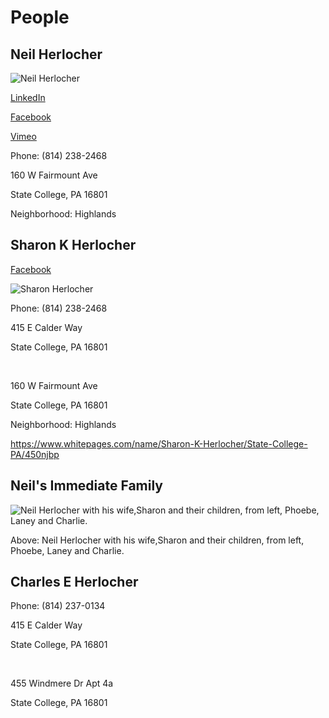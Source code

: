 # People

## Neil Herlocher

![Neil Herlocher](https://scontent-iad3-1.cdninstagram.com/vp/79a46cb9c24b188585f5d0dd0ad42a27/5B14CD94/t51.2885-19/s150x150/21479794_1433945569974111_6165600014979563520_a.jpg)

[LinkedIn](https://www.linkedin.com/in/neil-herlocher-6847a55)

[Facebook](https://www.facebook.com/neil.herlocher)

[Vimeo](https://vimeo.com/user25150842)

Phone: (814) 238-2468

160 W Fairmount Ave

State College, PA 16801

Neighborhood: Highlands

## Sharon K Herlocher

[Facebook](https://www.facebook.com/sharon.herlocher)

![Sharon Herlocher](http://www.statecollegefh.com/uploads/5/1/4/2/5142187/1394736104.jpg)

Phone: (814) 238-2468

415 E Calder Way

State College, PA 16801

<br>

160 W Fairmount Ave

State College, PA 16801

Neighborhood: Highlands

<https://www.whitepages.com/name/Sharon-K-Herlocher/State-College-PA/450njbp>

## Neil's Immediate Family

![Neil Herlocher with his wife,Sharon and their children, from left, Phoebe, Laney and Charlie.](http://www.post-gazette.com/image/2016/07/08/1140x_q90_a10-7_cTC_ca29,51,2556,1736/herlocher.jpg)

Above: Neil Herlocher with his wife,Sharon and their children, from left, Phoebe, Laney and Charlie.

## Charles E Herlocher

Phone: (814) 237-0134

415 E Calder Way

State College, PA 16801

<br>

455 Windmere Dr Apt 4a

State College, PA 16801

